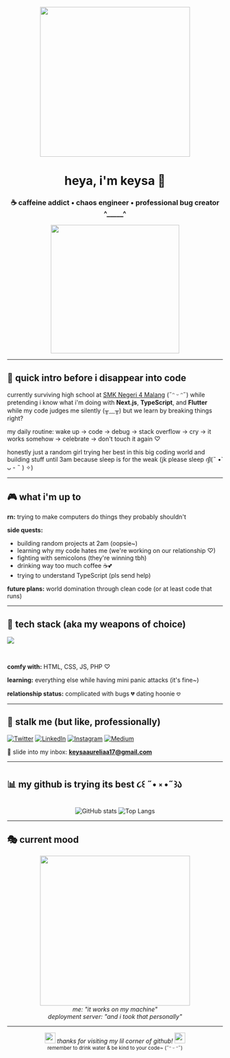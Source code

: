 <p align="center">
<img src="https://i.pinimg.com/originals/f8/4b/b7/f84bb74fbd3f15530ab6de5663f53d17.gif" width="350"/>
</p>

<h1 align="center">heya, i'm keysa 👋</h1>
<h3 align="center">☕ caffeine addict • chaos engineer • professional bug creator  ^_____^ </h3>

<p align="center">
  <img src="https://media.tenor.com/6eK1zR1YwEoAAAAC/coding-typing.gif" width="300"/>
</p>

---

## 🌙 quick intro before i disappear into code

currently surviving high school at [SMK Negeri 4 Malang](https://smkn4malang.sch.id/) (˶ᵔ ᵕ ᵔ˶) while pretending i know what i'm doing with **Next.js**, **TypeScript**, and **Flutter**  while my code judges me silently (╥﹏╥) but we learn by breaking things right?

my daily routine: wake up → code → debug → stack overflow → cry → it works somehow →  celebrate → don't touch it again ♡

honestly just a random girl trying her best in this big coding world and building stuff until 3am because sleep is for the weak (jk please sleep ദ്ദി(˵ •̀ ᴗ - ˵ ) ✧)

---

## 🎮 what i'm up to

**rn:** trying to make computers do things they probably shouldn't

**side quests:**
- building random projects at 2am (oopsie~)
- learning why my code hates me (we're working on our relationship ♡)
- fighting with semicolons (they're winning tbh)
- drinking way too much coffee ☕💕
- trying to understand TypeScript (pls send help)

**future plans:** world domination through clean code (or at least code that runs)

---

## 💬 tech stack (aka my weapons of choice)

<p align="left">
  <img src="https://skillicons.dev/icons?i=html,css,js,php,react,nextjs,flutter,typescript,python,cpp,git,figma,tailwind,mysql,dart&theme=light" />
</p>
<br>

**comfy with:** HTML, CSS, JS, PHP ♡

**learning:** everything else while having mini panic attacks (it's fine~)

**relationship status:** complicated with bugs 💔 dating hoonie 𖹭

---

## 📱 stalk me (but like, professionally)

<p align="left">
  <a href="https://twitter.com/ocaeruleumn" target="blank"><img src="https://img.shields.io/twitter/follow/ocaeruleumn?logo=twitter&style=for-the-badge" alt="Twitter" /></a>
  <a href="https://linkedin.com/in/caeruleumn" target="blank"><img src="https://img.shields.io/badge/LinkedIn-blue?logo=linkedin&style=for-the-badge" alt="LinkedIn" /></a>
  <a href="https://instagram.com/ocaeruleumn" target="blank"><img src="https://img.shields.io/badge/Instagram-E4405F?logo=instagram&style=for-the-badge" alt="Instagram" /></a>
  <a href="https://medium.com/@caeruleumn" target="blank"><img src="https://img.shields.io/badge/Medium-000000?logo=medium&style=for-the-badge" alt="Medium" /></a>
</p>

📧 slide into my inbox: **keysaaureliaa17@gmail.com**

---

## 📊 my github is trying its best ૮꒰ ˶• ༝ •˶꒱ა

<p align="center">
  <img src="https://github-readme-stats.vercel.app/api?username=caeruleumn&show_icons=true&theme=tokyonight" alt="GitHub stats" />
  <img src="https://github-readme-stats.vercel.app/api/top-langs/?username=caeruleumn&layout=compact&theme=tokyonight" alt="Top Langs" />
</p>

---

## 🎭 current mood

<p align="center">
  <img src="https://i.pinimg.com/originals/86/0a/45/860a4575d87bebaa1b1a18490f3e96ef.gif" width="350"/>
  <br/>
  <i>me: "it works on my machine"</i>
  <br/>
  <i>deployment server: "and i took that personally"</i>
</p>

---


<p align="center">
  <img src="https://raw.githubusercontent.com/Tarikul-Islam-Anik/Animated-Fluent-Emojis/master/Emojis/Smilies/Sparkling%20Heart.png" width="25" />
  <i>thanks for visiting my lil corner of github!</i>
  <img src="https://raw.githubusercontent.com/Tarikul-Islam-Anik/Animated-Fluent-Emojis/master/Emojis/Smilies/Sparkling%20Heart.png" width="25" />
  <br/>
  <sub>remember to drink water & be kind to your code~ (˶ᵔ ᵕ ᵔ˶)</sub>
</p>
